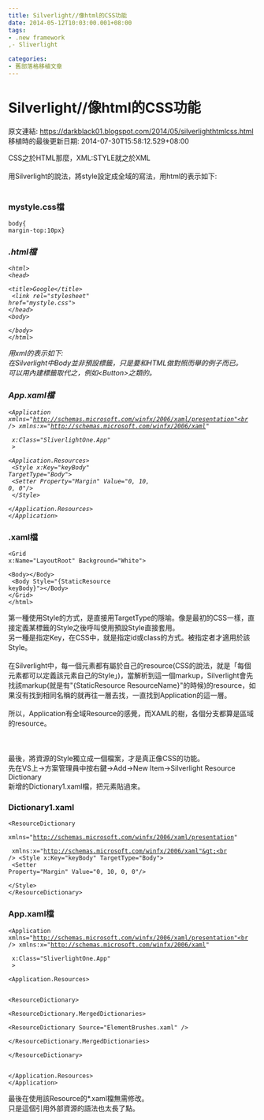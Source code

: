 ```yaml
---
title: Silverlight//像html的CSS功能
date: 2014-05-12T10:03:00.001+08:00
tags: 
- .new framework
,- Sliverlight

categories:
- 舊部落格移植文章
---
```


# Silverlight//像html的CSS功能

原文連結: https://darkblack01.blogspot.com/2014/05/silverlighthtmlcss.html
移植時的最後更新日期: 2014-07-30T15:58:12.529+08:00

CSS之於HTML那麼，XML:STYLE就之於XML<br /><br />用Silverlight的說法，將style設定成全域的寫法，用html的表示如下:<br /><br /><h3>mystyle.css檔 </h3><pre class="prettyprint"><code class="language-css">body{ margin-top:10px}</code></pre><h3>*.html檔 </h3><pre class="prettyprint"><code class="language-html">&lt;html&gt;<br />&lt;head&gt;<br />    &lt;title&gt;Google&lt;/title&gt;<br />    &lt;link rel="stylesheet" href="mystyle.css"&gt;<br />&lt;/head&gt;<br />&lt;body&gt;<br /><br />&lt;/body&gt;<br />&lt;/html&gt;</code></pre>用xml的表示如下:<br />在Silverlight中Body並非預設標籤，只是要和HTML做對照而舉的例子而已。<br />可以用內建標籤取代之，例如&lt;Button&gt;之類的。<br /><h3>App.xaml檔 </h3><pre class="prettyprint"><code class="language-xml">&lt;Application xmlns="http://schemas.microsoft.com/winfx/2006/xaml/presentation"<br />             xmlns:x="http://schemas.microsoft.com/winfx/2006/xaml" <br />             x:Class="SliverlightOne.App"<br />             &gt;<br />    &lt;Application.Resources&gt;<br />        &lt;Style x:Key="keyBody" TargetType="Body"&gt;<br />            &lt;Setter Property="Margin" Value="0, 10, 0, 0"/&gt;<br />        &lt;/Style&gt;<br />    &lt;/Application.Resources&gt;<br />&lt;/Application&gt;</code></pre><h3>*.xaml檔 </h3><pre class="prettyprint"><code class="language-xml">&lt;Grid x:Name="LayoutRoot" Background="White"&gt;<br />    &lt;Body&gt;&lt;/Body&gt;<br />    &lt;Body Style="{StaticResource keyBody}"&gt;&lt;/Body&gt;<br />&lt;/Grid&gt;<br />&lt;/html&gt;</code></pre>第一種使用Style的方式，是直接用TargetType的隱喻。像是最初的CSS一樣，直接定義某標籤的Style之後呼叫使用預設Style直接套用。<br />另一種是指定Key，在CSS中，就是指定id或class的方式。被指定者才適用於該Style。<br /><br />在Silverlight中，每一個元素都有屬於自己的resource(CSS的說法，就是「每個元素都可以定義該元素自己的Style」)，當解析到這一個markup，Silverlight會先找該markup(就是有"{StaticResource ResourceName}"的時候)的resource，如果沒有找到相同名稱的就再往一層去找，一直找到Application的這一層。<br /><br />所以，Application有全域Resource的感覺，而XAML的樹，各個分支都算是區域的resource。<br /><br /><br /><br />最後，將資源的Style獨立成一個檔案，才是真正像CSS的功能。<br />先在VS上→方案管理員中按右鍵→Add→New Item→Silverlight Resource Dictionary<br />新增的Dictionary1.xaml檔，把<style></style>元素貼過來。 <br /><h3>Dictionary1.xaml</h3><pre class="prettyprint"><code class="language-xml">&lt;ResourceDictionary<br />    xmlns="http://schemas.microsoft.com/winfx/2006/xaml/presentation" <br />    xmlns:x="http://schemas.microsoft.com/winfx/2006/xaml"&gt;<br />    &lt;Style x:Key="keyBody" TargetType="Body"&gt;<br />        &lt;Setter Property="Margin" Value="0, 10, 0, 0"/&gt;<br />    &lt;/Style&gt;<br />&lt;/ResourceDictionary&gt;</code></pre><h3>App.xaml檔 </h3><pre class="prettyprint"><code class="language-xml">&lt;Application xmlns="http://schemas.microsoft.com/winfx/2006/xaml/presentation"<br />             xmlns:x="http://schemas.microsoft.com/winfx/2006/xaml" <br />             x:Class="SliverlightOne.App"<br />             &gt;<br />    &lt;Application.Resources&gt;<br /><br />      &lt;ResourceDictionary&gt;<br />        &lt;ResourceDictionary.MergedDictionaries&gt;<br />          &lt;ResourceDictionary Source="ElementBrushes.xaml" /&gt;<br />        &lt;/ResourceDictionary.MergedDictionaries&gt;<br />      &lt;/ResourceDictionary&gt;<br /><br />    &lt;/Application.Resources&gt;<br />&lt;/Application&gt;</code></pre>最後在使用該Resource的*.xaml檔無需修改。<br />只是這個引用外部資源的語法也太長了點。

